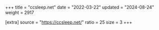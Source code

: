 +++
title = "ccsleep.net"
date = "2022-03-22"
updated = "2024-08-24"
weight = 2917

[extra]
source = "https://ccsleep.net/"
ratio = 25
size = 3
+++
